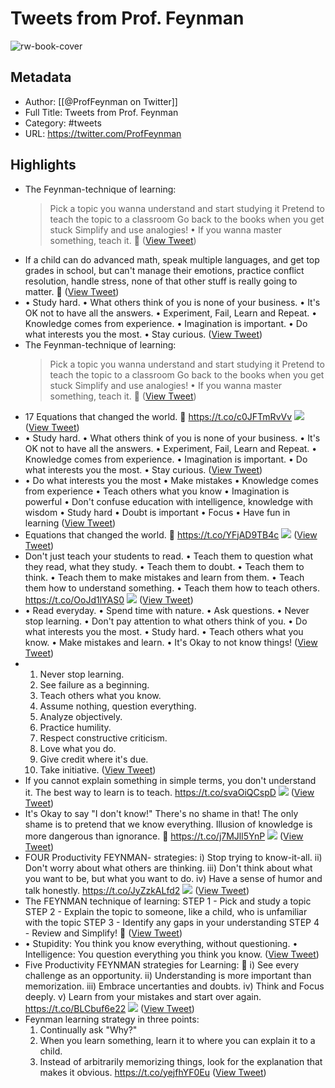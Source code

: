 # Tweets from Prof. Feynman

![rw-book-cover](https://pbs.twimg.com/profile_images/1511990640753618949/rZMGSR26.jpg)

## Metadata
- Author: [[@ProfFeynman on Twitter]]
- Full Title: Tweets from Prof. Feynman
- Category: #tweets
- URL: https://twitter.com/ProfFeynman

## Highlights
- The Feynman-technique of learning:
  > Pick a topic you wanna understand and start studying it
  > Pretend to teach the topic to a classroom
  > Go back to the books when you get stuck
  > Simplify and use analogies!
  • If you wanna master something, teach it. 🧠 ([View Tweet](https://twitter.com/ProfFeynman/status/1421697216310222854))
- If a child can do advanced math, speak multiple languages, and get top grades in school, but can't manage their emotions, practice conflict resolution, handle stress, none of that other stuff is really going to matter. 🧠 ([View Tweet](https://twitter.com/ProfFeynman/status/1413359414652772354))
- • Study hard.
  • What others think of you is none of your business.
  • It's OK not to have all the answers.
  • Experiment, Fail, Learn and Repeat.
  • Knowledge comes from experience.
  • Imagination is important.
  • Do what interests you the most.
  • Stay curious. ([View Tweet](https://twitter.com/ProfFeynman/status/1347949975662051328))
- The Feynman-technique of learning:
  > Pick a topic you wanna understand and start studying it
  > Pretend to teach the topic to a classroom
  > Go back to the books when you get stuck
  > Simplify and use analogies!
  • If you wanna master something, teach it. 🧠 ([View Tweet](https://twitter.com/ProfFeynman/status/1340157962115944449))
- 17 Equations that changed the world. 🧠 https://t.co/c0JFTmRvVv
  ![](https://pbs.twimg.com/media/EpfT-dTVEAc7hFA.jpg) ([View Tweet](https://twitter.com/ProfFeynman/status/1339772488490823682))
- • Study hard.
  • What others think of you is none of your business.
  • It's OK not to have all the answers.
  • Experiment, Fail, Learn and Repeat.
  • Knowledge comes from experience.
  • Imagination is important.
  • Do what interests you the most.
  • Stay curious. ([View Tweet](https://twitter.com/ProfFeynman/status/1325265136802697216))
- • Do what interests you the most
  • Make mistakes
  • Knowledge comes from experience
  • Teach others what you know
  • Imagination is powerful
  • Don't confuse education with intelligence, knowledge with wisdom
  • Study hard
  • Doubt is important
  • Focus
  • Have fun in learning ([View Tweet](https://twitter.com/ProfFeynman/status/1312215359198359552))
- Equations that changed the world. 🧠 https://t.co/YFjAD9TB4c
  ![](https://pbs.twimg.com/media/EjLbu7JU8AALDIe.jpg) ([View Tweet](https://twitter.com/ProfFeynman/status/1311352045115338752))
- Don't just teach your students to read. 
  • Teach them to question what they read, what they study. 
  • Teach them to doubt. 
  • Teach them to think. 
  • Teach them to make mistakes and learn from them.
  • Teach them how to understand something.
  • Teach them how to teach others. https://t.co/OoJd1lYAS0
  ![](https://pbs.twimg.com/media/Ei91lFaUwAAhsN8.jpg) ([View Tweet](https://twitter.com/ProfFeynman/status/1310395299483983873))
- • Read everyday.
  • Spend time with nature.
  • Ask questions.
  • Never stop learning.
  • Don't pay attention to what others think of you.
  • Do what interests you the most.
  • Study hard.
  • Teach others what you know.
  • Make mistakes and learn.
  • It's Okay to not know things! ([View Tweet](https://twitter.com/ProfFeynman/status/1296978433214304257))
- 1. Never stop learning.
  2. See failure as a beginning.
  3. Teach others what you know.
  4. Assume nothing, question everything.
  5. Analyze objectively.
  6. Practice humility.
  7. Respect constructive criticism.
  8. Love what you do.
  9. Give credit where it's due.
  10. Take initiative. ([View Tweet](https://twitter.com/ProfFeynman/status/1283464371306258433))
- If you cannot explain something in simple terms, you don't understand it. The best way to learn is to teach. https://t.co/svaOiQCspD
  ![](https://pbs.twimg.com/media/Ec6MrmKU8AAh7jH.jpg) ([View Tweet](https://twitter.com/ProfFeynman/status/1283117628098138113))
- It's Okay to say "I don't know!" 
  There's no shame in that! The only shame is to pretend that we know everything. Illusion of knowledge is more dangerous than ignorance. 🧠 https://t.co/j7MJll5YnP
  ![](https://pbs.twimg.com/media/Ecc2_C-U0AESjbC.jpg) ([View Tweet](https://twitter.com/ProfFeynman/status/1281053088086777857))
- FOUR Productivity FEYNMAN- strategies:
  i) Stop trying to know-it-all.
  ii) Don't worry about what others are thinking.
  iii) Don't think about what you want to be, but what you want to do.
  iv) Have a sense of humor and talk honestly. https://t.co/JyZzkALfd2
  ![](https://pbs.twimg.com/media/EcGOajQUEAAw-Y9.jpg) ([View Tweet](https://twitter.com/ProfFeynman/status/1279460370436853761))
- The FEYNMAN technique of learning:
  STEP 1 - Pick and study a topic
  STEP 2 - Explain the topic to someone, like a child, who is unfamiliar with the topic
  STEP 3 - Identify any gaps in your understanding 
  STEP 4 - Review and Simplify! 🧠 ([View Tweet](https://twitter.com/ProfFeynman/status/1279123916372365312))
- • Stupidity: You think you know everything, without questioning. 
  • Intelligence: You question everything you think you know. ([View Tweet](https://twitter.com/ProfFeynman/status/1278376350253023235))
- Five Productivity FEYNMAN strategies for Learning: 🧠
  i) See every challenge as an opportunity.
  ii) Understanding is more important than memorization.
  iii) Embrace uncertanties and doubts.
  iv) Think and Focus deeply.
  v) Learn from your mistakes and start over again. https://t.co/BLCbuf6e22
  ![](https://pbs.twimg.com/media/EXG8Gk6UMAIuJ1V.jpg) ([View Tweet](https://twitter.com/ProfFeynman/status/1256992594896306179))
- Feynman learning strategy in three points: 
  1. Continually ask "Why?" 
  2. When you learn something, learn it to where you can explain it to a child. 
  3. Instead of arbitrarily memorizing things, look for the explanation that makes it obvious. https://t.co/yejfhYF0Eu ([View Tweet](https://twitter.com/ProfFeynman/status/1681871421209825280))
